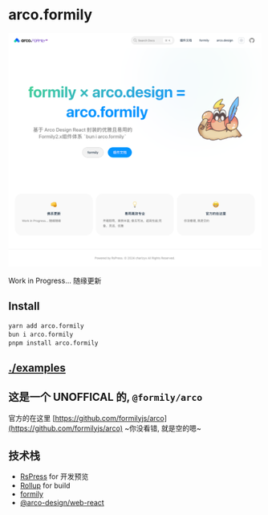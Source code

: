 # arco.formily

![welcome](come.png)

Work in Progress... 随缘更新

## Install

```sh
yarn add arco.formily
bun i arco.formily
pnpm install arco.formily
```

## [./examples](./examples/)

## 这是一个 **UNOFFICAL** 的, `@formily/arco`

官方的在这里 [https://github.com/formilyjs/arco](https://github.com/formilyjs/arco) ~你没看错, 就是空的嗯~

## 技术栈

- [RsPress](https://rspress.dev/zh/) for 开发预览
- [Rollup](https://rollupjs.org/) for build
- [formily](https://github.com/alibaba/formily)
- [@arco-design/web-react](https://arco.design/)
